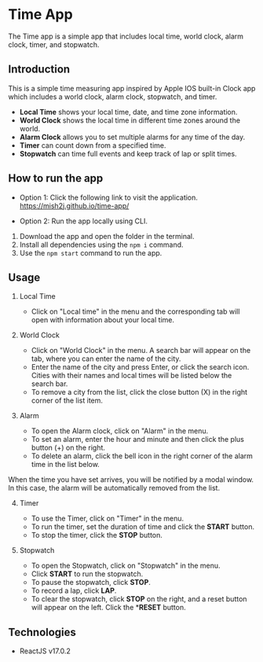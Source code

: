 # Time App
The Time app is a simple app that includes local time, world clock, alarm clock, timer, and stopwatch.


## Introduction
This is a simple time measuring app inspired by Apple IOS built-in Clock app which includes a world clock, alarm clock, stopwatch, and timer.
- **Local Time** shows your local time, date, and time zone information.
- **World Clock** shows the local time in different time zones around the world.
- **Alarm Clock** allows you to set multiple alarms for any time of the day.
- **Timer** can count down from a specified time.
- **Stopwatch** can time full events and keep track of lap or split times.


## How to run the app

- Option 1: Click the following link to visit the application. https://mish2j.github.io/time-app/

- Option 2: Run the app locally using CLI.
1. Download the app and open the folder in the terminal.
2. Install all dependencies using the `npm i` command.
3. Use the `npm start` command to run the app.


## Usage

1. Local Time
    - Click on "Local time" in the menu and the corresponding tab will open with information about your local time.

2. World Clock
    - Click on "World Clock" in the menu. A search bar will appear on the tab, where you can enter the name of the city.
    - Enter the name of the city and press Enter, or click the search icon. Cities with their names and local times will be listed below the search bar.
    - To remove a city from the list, click the close button (X) in the right corner of the list item.


3. Alarm
    - To open the Alarm clock, click on "Alarm" in the menu.
    - To set an alarm, enter the hour and minute and then click the plus button (+) on the right.
    - To delete an alarm, click the bell icon in the right corner of the alarm time in the list below.

When the time you have set arrives, you will be notified by a modal window. In this case, the alarm will be automatically removed from the list.

4. Timer
    - To use the Timer, click on "Timer" in the menu.
    - To run the timer, set the duration of time and click the **START** button.
    - To stop the timer, click the **STOP** button.

5. Stopwatch
    - To open the Stopwatch, click on "Stopwatch" in the menu.
    - Click **START** to run the stopwatch.
    - To pause the stopwatch, click **STOP**.
    - To record a lap, click **LAP**.
    - To clear the stopwatch, click **STOP** on the right, and a reset button will appear on the left. Click the ***RESET** button.


## Technologies
- ReactJS v17.0.2
